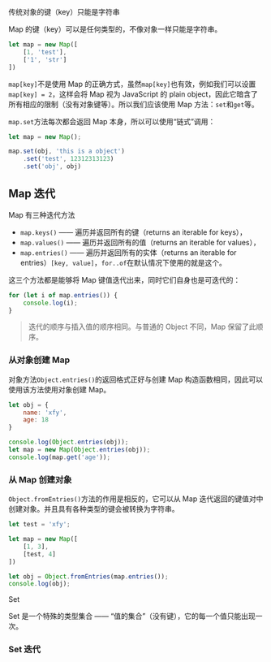 传统对象的键（key）只能是字符串

Map 的键（key）可以是任何类型的，不像对象一样只能是字符串。

```js
let map = new Map([
    [1, 'test'],
    ['1', 'str']
])
```

`map[key]`不是使用 Map 的正确方式，虽然`map[key]`也有效，例如我们可以设置`map[key] = 2`，这样会将 Map 视为 JavaScript 的 plain object，因此它暗含了所有相应的限制（没有对象键等）。所以我们应该使用 Map 方法：`set`和`get`等。

`map.set`方法每次都会返回 Map 本身，所以可以使用“链式”调用：

```js
let map = new Map();

map.set(obj, 'this is a object')
    .set('test', 12312313123)
    .set('obj', obj)
```

## Map 迭代

Map 有三种迭代方法

* `map.keys()` —— 遍历并返回所有的键（returns an iterable for keys），
* `map.values()` —— 遍历并返回所有的值（returns an iterable for values），
* `map.entries()` —— 遍历并返回所有的实体（returns an iterable for entries）`[key, value]`，`for..of`在默认情况下使用的就是这个。

这三个方法都是能够将 Map 键值迭代出来，同时它们自身也是可迭代的：

```js
for (let i of map.entries()) {
    console.log(i);
}
```

> 迭代的顺序与插入值的顺序相同。与普通的 Object 不同，Map 保留了此顺序。

### 从对象创建 Map

对象方法`Object.entries()`的返回格式正好与创建 Map 构造函数相同，因此可以使用该方法使用对象创建 Map。

```js
let obj = {
    name: 'xfy',
    age: 18
}

console.log(Object.entries(obj));
let map = new Map(Object.entries(obj));
console.log(map.get('age'));
```

### 从 Map 创建对象

`Object.fromEntries()`方法的作用是相反的，它可以从 Map 迭代返回的键值对中创建对象。并且具有各种类型的键会被转换为字符串。

```js
let test = 'xfy';

let map = new Map([
    [1, 3],
    [test, 4]
])

let obj = Object.fromEntries(map.entries());
console.log(obj);
```

Set

Set 是一个特殊的类型集合 —— “值的集合”（没有键），它的每一个值只能出现一次。

### Set 迭代

